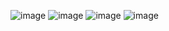 ![image](https://github.com/Coluding/GreenEcoHub/assets/98786106/084325d1-2b91-456c-810e-f0e48fce9576)
![image](https://github.com/Coluding/GreenEcoHub/assets/98786106/aa54af4b-4fc7-4a88-b792-c10222bd28d6)
![image](https://github.com/Coluding/GreenEcoHub/assets/98786106/c06731bd-bae1-4c8b-a46a-69004f5c4d00)
![image](https://github.com/Coluding/GreenEcoHub/assets/98786106/6042b3dc-c16d-40af-9743-83faad2bc2c3)

